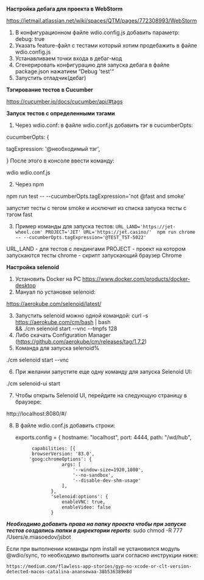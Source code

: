 **Настройка дебага для проекта в WebStorm**

https://jetmail.atlassian.net/wiki/spaces/QTM/pages/772308993/WebStorm

1. В конфигурационном файле wdio.config.js добавить параметр:
debug: true
2. Указать feature-файл с тестами который хотим продебажить в файле wdio.config.js
3. Устанавливаем точки входа в дебаг-мод
4. Сгенерировать конфигурацию для запуска дебага в файле package.json нажатием “Debug 'test'“
5. Запустить отладчик(дебаг) 


**Тэгирование тестов в Cucumber**

https://cucumber.io/docs/cucumber/api/#tags


**Запуск тестов с определенными тэгами**

1. Через wdio.conf:
в файле wdio.conf.js добавить тэг в cucumberOpts:

cucumberOpts: {

tagExpression: '@необходимый тэг', 

}
После этого в консоле ввести команду: 

wdio wdio.conf.js
 
2. Через npm

npm run test -- --cucumberOpts.tagExpression='not @fast and smoke'

запустит тесты с тегом smoke и исключит из списка запуска тесты с тэгом fast

3. Пример команды для запуска тестов:
`URL_LAND='https://jet-wheel.com' PROJECT='JET' URL='https://jet.casino/'  npm run chrome -- --cucumberOpts.tagExpression='@TEST_TST-5022'`

URL_LAND - для тестов с лендингами
PROJECT - проект на котором запускаются тесты
chrome - скрипт запускающий браузер Chrome

**Настройка selenoid**

1. Установить Docker на PC
https://www.docker.com/products/docker-desktop
2. Мануал по установке selenoid:

https://aerokube.com/selenoid/latest/

3. Запустить selenoid можно одной командой:
curl -s https://aerokube.com/cm/bash | bash \
    && ./cm selenoid start --vnc --tmpfs 128
4.  Либо скачать Configuration Manager (https://github.com/aerokube/cm/releases/tag/1.7.2)
5. Команда для запуска selenoid%

./cm selenoid start --vnc

6. При желании запустите еще одну команду для запуска Selenoid UI:

./cm selenoid-ui start

7. Чтобы открыть Selenoid UI, перейдите на следующую страницу в браузере:

http://localhost:8080/#/

8. В файле wdio.conf.js добавить строки:


     exports.config = {
      hostname: "localhost",
      port: 4444,
      path: "/wd/hub",
  
             capabilities: [{
             browserVersion: '83.0',
            'goog:chromeOptions': {
                        args: [
                            '--window-size=1920,1080',
                            '--no-sandbox',
                            '--disable-dev-shm-usage'
                        ],
                    },
                    'selenoid:options': {
                        enableVNC: true,
                        enableVideo: false
                    }
    
   
    
    
**_Необходимо добавить права на папку проекта чтобы при запуске тестов создались папки в директории reports_**:
sudo chmod -R 777 /Users/e.miasoedov/jsbot
  
  Если при выполнении команды npm install не установился модуль @wdio/sync, то необходимо выполнить шаги согласно инструкции ниже:
  
  `https://medium.com/flawless-app-stories/gyp-no-xcode-or-clt-version-detected-macos-catalina-anansewaa-38b536389e8d`